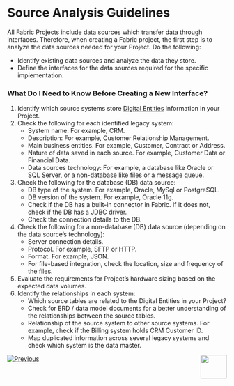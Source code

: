 # Source Analysis Guidelines

All Fabric Projects include data sources which transfer data through interfaces. Therefore, when creating a Fabric project, the first step is to analyze the data sources needed for your Project.
Do the following:
* Identify existing data sources and analyze the data they store.
* Define the interfaces for the data sources required for the specific implementation. 

### What Do I Need to Know Before Creating a New Interface?
1. Identify which source systems store [Digital Entities](https://github.com/k2view-academy/K2View-Academy/blob/master/articles/01_fabric_overview/02_fabric_glossary.md#digital-entity) information in your Project. 
2. Check the following for each identified legacy system:
    * System name: For example, CRM.
    * Description: For example, Customer Relationship Management.
    * Main business entities. For example, Customer, Contract or Address.
    * Nature of data saved in each source. For example, Customer Data or Financial Data. 
    * Data sources technology: For example, a database like Oracle or SQL Server, or a non-database like files or a message queue.
3. Check the following for the database (DB) data source: 
    * DB type of the system. For example, Oracle, MySql or PostgreSQL.
    * DB version of the system. For example, Oracle 11g.
    * Check if the DB has a built-in connector in Fabric. If it does not, check if the DB has a JDBC driver.
    * Check the connection details to the DB.
4. Check the following for a non-database (DB) data source (depending on the data source’s technology): 
    * Server connection details.
    * Protocol. For example, SFTP or HTTP.
    * Format. For example, JSON.
    * For file-based integration, check the location, size and frequency of the files.
5. Evaluate the requirements for Project’s hardware sizing based on the expected data volumes.
6. Identify the relationships in each system:
    * Which source tables are related to the Digital Entities in your Project?
    * Check for ERD / data model documents for a better understanding of the relationships between the source tables.
    * Relationship of the source system to other source systems. For example, check if the Billing system holds CRM Customer ID. 
    * Map duplicated information across several legacy systems and check which system is the data master.


[![Previous](https://github.com/k2view-academy/K2View-Academy/blob/master/articles/images/Previous.png)](https://github.com/k2view-academy/K2View-Academy/blob/master/articles/05_DB_interfaces/01_interfaces_overview.md)[<img align="right" width="60" height="54" src="https://github.com/k2view-academy/K2View-Academy/blob/master/articles/images/Next.png">](https://github.com/k2view-academy/K2View-Academy/blob/master/articles/05_DB_interfaces/03_DB_interfaces_overview.md)




